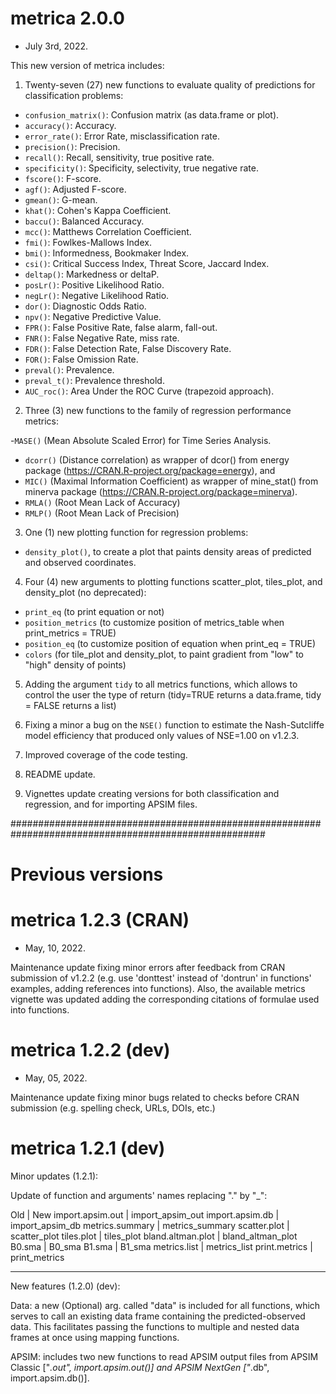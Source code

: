 # metrica 2.0.0

* July 3rd, 2022. <br/>

This new version of metrica includes:

1) Twenty-seven (27) new functions to evaluate quality of predictions for classification problems:
  
  - `confusion_matrix()`: Confusion matrix (as data.frame or plot).
  - `accuracy()`: Accuracy.
  - `error_rate()`: Error Rate, misclassification rate.
  - `precision()`: Precision.
  - `recall()`: Recall, sensitivity, true positive rate.
  - `specificity()`: Specificity, selectivity, true negative rate.
  - `fscore()`: F-score.
  - `agf()`: Adjusted F-score.
  - `gmean()`: G-mean.
  - `khat()`: Cohen's Kappa Coefficient.
  - `baccu()`: Balanced Accuracy.
  - `mcc()`: Matthews Correlation Coefficient.
  - `fmi()`: Fowlkes-Mallows Index.
  - `bmi()`: Informedness, Bookmaker Index.
  - `csi()`: Critical Success Index, Threat Score, Jaccard Index.
  - `deltap()`: Markedness or deltaP.
  - `posLr()`: Positive Likelihood Ratio.
  - `negLr()`: Negative Likelihood Ratio.
  - `dor()`: Diagnostic Odds Ratio.
  - `npv()`: Negative Predictive Value.
  - `FPR()`: False Positive Rate, false alarm, fall-out.
  - `FNR()`: False Negative Rate, miss rate.
  - `FDR()`: False Detection Rate, False Discovery Rate.
  - `FOR()`: False Omission Rate.
  - `preval()`: Prevalence.
  - `preval_t()`: Prevalence threshold.
  - `AUC_roc()`: Area Under the ROC Curve (trapezoid approach).

2) Three (3) new functions to the family of regression performance metrics:
  
  -`MASE()` (Mean Absolute Scaled Error) for Time Series Analysis.
  - `dcorr()` (Distance correlation) as wrapper of dcor() from energy package (https://CRAN.R-project.org/package=energy), and
  - `MIC()` (Maximal Information Coefficient) as wrapper of mine_stat() from minerva package (https://CRAN.R-project.org/package=minerva).
  - `RMLA()` (Root Mean Lack of Accuracy)
  - `RMLP()` (Root Mean Lack of Precision)

3) One (1) new plotting function for regression problems:
  - `density_plot()`, to create a plot that paints density areas of predicted and observed coordinates.
  
4) Four (4) new arguments to plotting functions scatter_plot, tiles_plot, and density_plot (no deprecated):
  - `print_eq` (to print equation or not)
  - `position_metrics` (to customize position of metrics_table when print_metrics = TRUE)
  - `position_eq` (to customize position of equation when print_eq = TRUE)
  - `colors` (for tile_plot and density_plot, to paint gradient from "low" to "high" density of points)
  
5) Adding the argument `tidy` to all metrics functions, which allows to control the user the type of return (tidy=TRUE returns a data.frame, tidy = FALSE returns a list)


6) Fixing a minor a bug on the `NSE()` function to estimate the Nash-Sutcliffe model efficiency that produced only values of NSE=1.00 on v1.2.3.

6) Improved coverage of the code testing.

7) README update.

8) Vignettes update creating versions for both classification and regression, and for importing APSIM files.


######################################################################################################

# Previous versions

# metrica 1.2.3 (CRAN)

* May, 10, 2022. <br/>

Maintenance update fixing minor errors after feedback from CRAN submission of v1.2.2 (e.g. use 
'donttest' instead of 'dontrun' in functions' examples, adding references into functions).
Also, the available metrics vignette was updated adding the corresponding citations of 
formulae used into functions.

# metrica 1.2.2 (dev)

* May, 05, 2022. <br/>

Maintenance update fixing minor bugs related to checks before CRAN submission (e.g. spelling check, URLs, DOIs, etc.)

# metrica 1.2.1 (dev)

Minor updates (1.2.1):

Update of function and arguments' names replacing  "." by "_":

Old | New
import.apsim.out | import_apsim_out
import.apsim.db | import_apsim_db
metrics.summary | metrics_summary
scatter.plot | scatter_plot
tiles.plot | tiles_plot
bland.altman.plot | bland_altman_plot
B0.sma | B0_sma
B1.sma | B1_sma
metrics.list | metrics_list
print.metrics | print_metrics

---------------------

New features (1.2.0) (dev):

Data: a new (Optional) arg. called "data" is included for all functions,
which serves to call an existing data frame containing the predicted-observed data.
This facilitates passing the functions to multiple and nested data frames at once 
using mapping functions.

APSIM: includes two new functions to read APSIM output files from APSIM Classic ["*.out", 
import.apsim.out()] and APSIM NextGen ["*.db", import.apsim.db()].


